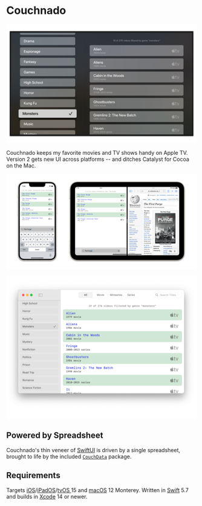 # Couchnado

![](Couchnado/CouchnadoTV.png)

Couchnado keeps my favorite movies and TV shows handy on Apple TV. Version 2 gets new UI across platforms -- and ditches Catalyst for Cocoa on the Mac.

![](Couchnado/Couchnado.png)

![](Couchnado/CouchnadoMac.png)

## Powered by Spreadsheet

Couchnado's thin veneer of [SwiftUI](https://developer.apple.com/xcode/swiftui) is driven by a single spreadsheet, brought to life by the included [`CouchData`](couchdata/) package.

## Requirements

Targets [iOS](https://developer.apple.com/ios)/[iPadOS](https://developer.apple.com/ipad)/[tvOS ](https://developer.apple.com/tvos) 15 and [macOS](https://developer.apple.com/macos) 12 Monterey. Written in [Swift](https://developer.apple.com/documentation/swift) 5.7 and builds in [Xcode](https://developer.apple.com/xcode) 14 or newer.
